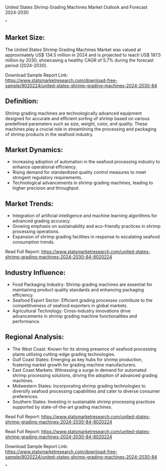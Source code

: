 United States Shrimp Grading Machines Market Outlook and Forecast 2024-2030

"<html>
<h2>Market Size:</h2>
<p>The United States Shrimp Grading Machines Market was valued at approximately US$ 134.5 million in 2024 and is projected to reach US$ 187.5 million by 2030, showcasing a healthy CAGR of 5.7% during the forecast period (2024-2030).</p>
<p>Download Sample Report Link: <a href='https://www.statsmarketresearch.com/download-free-sample/8020224/united-states-shrimp-grading-machines-2024-2030-84'>https://www.statsmarketresearch.com/download-free-sample/8020224/united-states-shrimp-grading-machines-2024-2030-84</a> </p>

<h2>Definition:</h2>
<p>Shrimp grading machines are technologically advanced equipment designed for accurate and efficient sorting of shrimp based on various predefined parameters such as size, weight, color, and quality. These machines play a crucial role in streamlining the processing and packaging of shrimp products in the seafood industry.</p>

<h2>Market Dynamics:</h2>
<ul>
  <li>Increasing adoption of automation in the seafood processing industry to enhance operational efficiency.</li>
  <li>Rising demand for standardized quality control measures to meet stringent regulatory requirements.</li>
  <li>Technological advancements in shrimp grading machines, leading to higher precision and throughput.</li>
</ul>

<h2>Market Trends:</h2>
<ul>
  <li>Integration of artificial intelligence and machine learning algorithms for advanced grading accuracy.</li>
  <li>Growing emphasis on sustainability and eco-friendly practices in shrimp processing operations.</li>
  <li>Expansion of shrimp grading facilities in response to escalating seafood consumption trends.</li>
</ul>
<p>Read Full Report: <a href='https://www.statsmarketresearch.com/united-states-shrimp-grading-machines-2024-2030-84-8020224'>https://www.statsmarketresearch.com/united-states-shrimp-grading-machines-2024-2030-84-8020224</a> </p>

<h2>Industry Influence:</h2>
<ul>
  <li>Food Packaging Industry: Shrimp grading machines are essential for maintaining product quality standards and enhancing packaging efficiency.</li>
  <li>Seafood Export Sector: Efficient grading processes contribute to the competitiveness of seafood exporters in global markets.</li>
  <li>Agricultural Technology: Cross-industry innovations drive advancements in shrimp grading machine functionalities and performance.</li>
</ul>

<h2>Regional Analysis:</h2>
<ul>
  <li>The West Coast: Known for its strong presence of seafood processing plants utilizing cutting-edge grading technologies.</li>
  <li>Gulf Coast States: Emerging as key hubs for shrimp production, fostering market growth for grading machine manufacturers.</li>
  <li>East Coast Markets: Witnessing a surge in demand for automated shrimp processing solutions, driving the adoption of advanced grading machines.</li>
  <li>Midwestern States: Incorporating shrimp grading technologies to diversify seafood processing capabilities and cater to diverse consumer preferences.</li>
  <li>Southern States: Investing in sustainable shrimp processing practices supported by state-of-the-art grading machines.</li>
</ul>
<p>Read Full Report: <a href='https://www.statsmarketresearch.com/united-states-shrimp-grading-machines-2024-2030-84-8020224'>https://www.statsmarketresearch.com/united-states-shrimp-grading-machines-2024-2030-84-8020224</a> </p>
</html>

<p>Read Full Report: <a href='https://www.statsmarketresearch.com/united-states-shrimp-grading-machines-2024-2030-84-8020224'>https://www.statsmarketresearch.com/united-states-shrimp-grading-machines-2024-2030-84-8020224</a> </p>
<p>Download Sample Report Link: <a href='https://www.statsmarketresearch.com/download-free-sample/8020224/united-states-shrimp-grading-machines-2024-2030-84'>https://www.statsmarketresearch.com/download-free-sample/8020224/united-states-shrimp-grading-machines-2024-2030-84</a> </p>"
